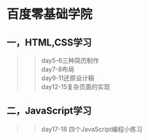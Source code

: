 百度零基础学院<br/>
===
一，HTML,CSS学习<br />
----
>>day5-6三种简历制作<br/>
>>day7-8布局<br/>
>>day9-11还原设计稿<br />
>>day12-15复杂页面的实现<br />

二，JavaScript学习<br />
----
>>day17-18 四个JavaScript编程小练习
  
